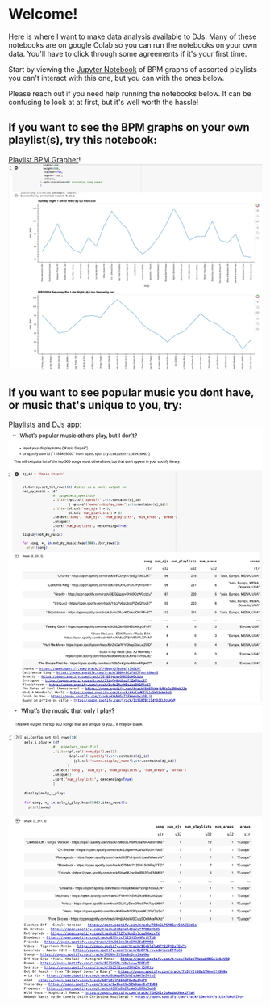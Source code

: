 
# Welcome!
Here is where I want to make data analysis available to DJs.
Many of these notebooks are on google Colab so you can run the notebooks on your own data. You'll have to click through some agreements if it's your first time. 

Start by viewing the [Jupyter Notebook](https://github.com/ThomasMAhern/WCS_playlist_analysis/blob/main/notebooks/WCS_playlist_analysis.ipynb) of BPM graphs of assorted playlists - you can't interact with this one, but you can with the ones below.

Please reach out if you need help running the notebooks below. It can be confusing to look at at first, but it's well worth the hassle!


## If you want to see the BPM graphs on your own playlist(s), try this notebook: 
[Playlist BPM Grapher](https://colab.research.google.com/drive/11E7wQ6Ccf2CFu5vbWURZbT3i7vYaNZJJ?usp=sharing)!
![BPM Grapher](https://github.com/ThomasMAhern/WCS_playlist_analysis/blob/main/graphs/BPM_graphs.jpg)


## If you want to see popular music you dont have, or music that's unique to you, try: 
[Playlists and DJs](https://west-coast-swing-dj-playlist-analysis.streamlit.app/) app:
[![Playlists and DJs](https://github.com/ThomasMAhern/WCS_playlist_analysis/blob/main/graphs/music_others_play_but_i_dont1.jpg)](https://west-coast-swing-dj-playlist-analysis.streamlit.app/)
[![Playlists and DJs](https://github.com/ThomasMAhern/WCS_playlist_analysis/blob/main/graphs/music_only_i_play1.jpg)](https://west-coast-swing-dj-playlist-analysis.streamlit.app/)
